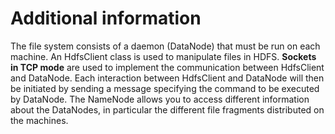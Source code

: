 # Additional information

The file system consists of a daemon (DataNode) that must be run on each machine. An HdfsClient class is used to manipulate files in HDFS. **Sockets in TCP mode** are used to implement the communication
between HdfsClient and DataNode. Each interaction between HdfsClient and DataNode will then be initiated by sending a message specifying the command to be executed by DataNode.
The NameNode allows you to access different information about the DataNodes, in particular the different file fragments distributed on the machines.
